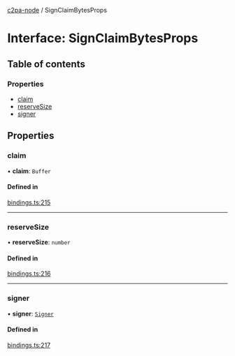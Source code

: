 [c2pa-node](../README.md) / SignClaimBytesProps

# Interface: SignClaimBytesProps

## Table of contents

### Properties

- [claim](SignClaimBytesProps.md#claim)
- [reserveSize](SignClaimBytesProps.md#reservesize)
- [signer](SignClaimBytesProps.md#signer)

## Properties

### claim

• **claim**: `Buffer`

#### Defined in

[bindings.ts:215](https://github.com/contentauth/c2pa-node/blob/c6d104c/js-src/bindings.ts#L215)

___

### reserveSize

• **reserveSize**: `number`

#### Defined in

[bindings.ts:216](https://github.com/contentauth/c2pa-node/blob/c6d104c/js-src/bindings.ts#L216)

___

### signer

• **signer**: [`Signer`](../README.md#signer)

#### Defined in

[bindings.ts:217](https://github.com/contentauth/c2pa-node/blob/c6d104c/js-src/bindings.ts#L217)
